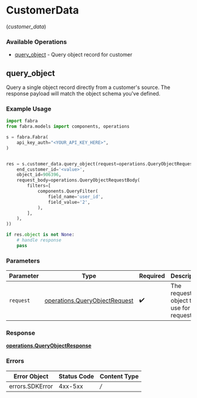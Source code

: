 # CustomerData
(*customer_data*)

### Available Operations

* [query_object](#query_object) - Query object record for customer

## query_object

Query a single object record directly from a customer's source. The response payload will match the object schema you've defined.

### Example Usage

```python
import fabra
from fabra.models import components, operations

s = fabra.Fabra(
    api_key_auth="<YOUR_API_KEY_HERE>",
)


res = s.customer_data.query_object(request=operations.QueryObjectRequest(
    end_customer_id='<value>',
    object_id=906396,
    request_body=operations.QueryObjectRequestBody(
        filters=[
            components.QueryFilter(
                field_name='user_id',
                field_value='2',
            ),
        ],
    ),
))

if res.object is not None:
    # handle response
    pass

```

### Parameters

| Parameter                                                                      | Type                                                                           | Required                                                                       | Description                                                                    |
| ------------------------------------------------------------------------------ | ------------------------------------------------------------------------------ | ------------------------------------------------------------------------------ | ------------------------------------------------------------------------------ |
| `request`                                                                      | [operations.QueryObjectRequest](../../models/operations/queryobjectrequest.md) | :heavy_check_mark:                                                             | The request object to use for the request.                                     |


### Response

**[operations.QueryObjectResponse](../../models/operations/queryobjectresponse.md)**
### Errors

| Error Object    | Status Code     | Content Type    |
| --------------- | --------------- | --------------- |
| errors.SDKError | 4xx-5xx         | */*             |

